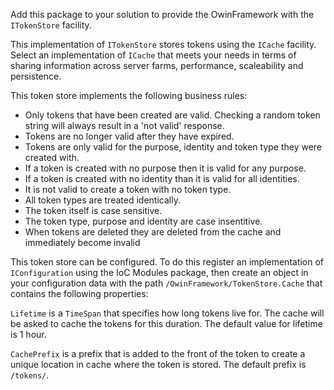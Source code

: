 Add this package to your solution to provide the OwinFramework with the `ITokenStore` facility.

This implementation of `ITokenStore` stores tokens using the `ICache` facility. Select an implementation of `ICache` that
meets your needs in terms of sharing information across server farms, performance, scaleability and persistence.

This token store implements the following business rules:

* Only tokens that have been created are valid. Checking a random token string will always result in a 'not valid' response.
* Tokens are no longer valid after they have expired.
* Tokens are only valid for the purpose, identity and token type they were created with.
* If a token is created with no purpose then it is valid for any purpose.
* If a token is created with no identity than it is valid for all identities.
* It is not valid to create a token with no token type.
* All token types are treated identically.
* The token itself is case sensitive.
* The token type, purpose and identity are case insentitive.
* When tokens are deleted they are deleted from the cache and immediately become invalid

This token store can be configured. To do this register an implementation of `IConfiguration` using the IoC Modules package, then
create an object in your configuration data with the path `/OwinFramework/TokenStore.Cache` that contains the following properties:

`Lifetime` is a `TimeSpan` that specifies how long tokens live for. The cache will be asked to cache the tokens for this duration.
The default value for lifetime is 1 hour.

`CachePrefix` is a prefix that is added to the front of the token to create a unique location in cache where the token is stored.
The default prefix is `/tokens/`.
